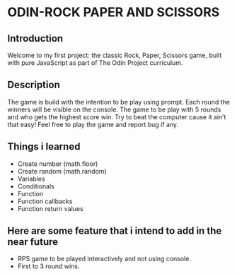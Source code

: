 # ODIN-ROCK PAPER AND SCISSORS

## Introduction

Welcome to my first project: the classic Rock, Paper, Scissors game, built with pure JavaScript as part of The Odin Project curriculum.

## Description

The game is build with the intention to be play using prompt. Each round the winners will be visible on the console. The game to be play with 5 rounds and who gets the highest score win. Try to beat the computer cause it ain’t that easy! Feel free to play the game and report bug if any.

## Things i learned

- Create number (math.floor)
- Create random (math.random)
- Variables
- Conditionals
- Function
- Function callbacks
- Function return values

## Here are some feature that i intend to add in the near future

- RPS game to be played interactively and not using console.
- First to 3 round wins.
